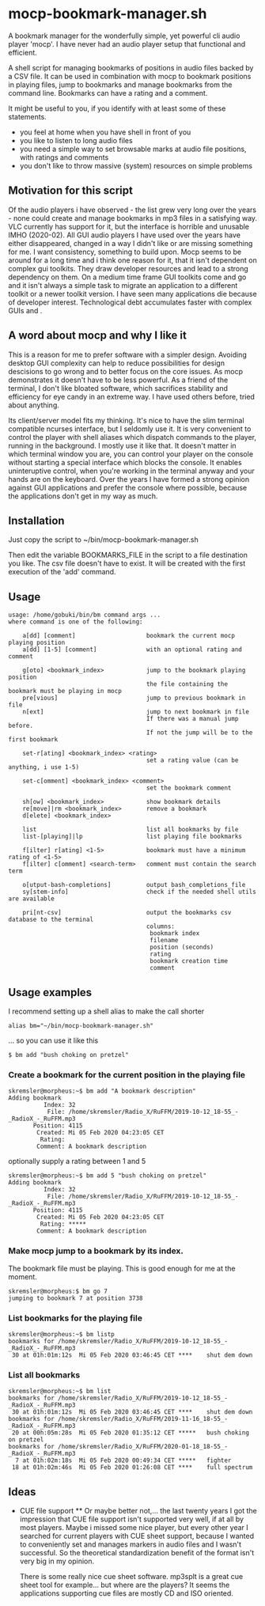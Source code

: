 # mocp-bookmark-manager.sh
A bookmark manager for the wonderfully simple, yet powerful cli audio player 'mocp'. I have never had an audio player setup that functional and efficient.  

A shell script for managing bookmarks of positions in audio files backed by a CSV file. 
It can be used in combination with mocp to bookmark positions in playing files, jump to bookmarks and manage bookmarks from the command line. Bookmarks can have a rating and a comment.

It might be useful to you, if you identify with at least some of these statements.

* you feel at home when you have shell in front of you 
* you like to listen to long audio files
* you need a simple way to set browsable marks at audio file positions, with ratings and comments
* you don't like to throw massive (system) resources on simple problems


## Motivation for this script

Of the audio players i have observed - the list grew very long over the years - none could create and manage bookmarks in mp3 files in a satisfying way. VLC currently has support for it, but the interface is horrible and unusable IMHO (2020-02). All GUI audio players I have used over the years have either disappeared, changed in a way I didn't like or are missing something for me. I want consistency, something to build upon. Mocp seems to be around for a long time and i think one reason for it, that it isn't dependent on complex gui toolkits. They draw developer resources and lead to a strong dependency on them. On a medium time frame GUI toolkits come and go and it isn't always a simple task to migrate an application to a different toolkit or a newer toolkit version. I have seen many applications die because of developer interest. Technological debt accumulates faster with complex GUIs and .

## A word about mocp and why I like it

This is a reason for me to prefer software with a simpler design. Avoiding desktop GUI complexity can help to reduce possibilities for design descisions to go wrong and to better focus on the core issues. As mocp demonstrates it doesn't have to be less powerful. As a friend of the terminal, I don't like bloated software, which sacrifices stability and efficiency for eye candy in an extreme way. I have used others before, tried about anything. 

Its client/server model fits my thinking. It's nice to have the slim terminal compatible ncurses interface, but I seldomly use it. It is very convenient to control the player with shell aliases which dispatch commands to the player, running in the background. I mostly use it like that. It doesn't matter in which terminal window you are, you can control your player on the console without starting a special interface which blocks the console. It enables uninteruptive control, when you're working in the terminal anyway and your hands are on the keyboard. Over the years I have formed a strong opinion against GUI applications and prefer the console where possible, because the applications don't get in my way as much.

## Installation

Just copy the script to ~/bin/mocp-bookmark-manager.sh

Then edit the variable BOOKMARKS_FILE in the script to a file destination you like. 
The csv file doesn't have to exist. It will be created with the first execution of the 'add' command.

## Usage 
```
usage: /home/gobuki/bin/bm command args ...
where command is one of the following:

	a[dd] [comment]                    bookmark the current mocp playing position
	a[dd] [1-5] [comment]              with an optional rating and comment

	g[oto] <bookmark_index>            jump to the bookmark playing position
	                                   the file containing the bookmark must be playing in mocp
	pre[vious]                         jump to previous bookmark in file
	n[ext]                             jump to next bookmark in file
	                                   If there was a manual jump before.
	                                   If not the jump will be to the first bookmark

	set-r[ating] <bookmark_index> <rating> 
	                                   set a rating value (can be anything, i use 1-5)

	set-c[omment] <bookmark_index> <comment> 
	                                   set the bookmark comment

	sh[ow] <bookmark_index>            show bookmark details
	re[move]|rm <bookmark_index>       remove a bookmark
	d[elete] <bookmark_index>          

	list                               list all bookmarks by file
	list-[playing]|lp                  list playing file bookmarks

	f[ilter] r[ating] <1-5>            bookmark must have a minimum rating of <1-5>
	f[ilter] c[omment] <search-term>   comment must contain the search term

	o[utput-bash-completions]          output bash_completions_file
	sy[stem-info]                      check if the needed shell utils are available

	pri[nt-csv]                        output the bookmarks csv database to the terminal
	                                   columns:
	                                  	bookmark index
	                                  	filename
	                                  	position (seconds)
	                                  	rating
	                                  	bookmark creation time
	                                  	comment

```

## Usage examples

I recommend setting up a shell alias to make the call shorter
```
alias bm="~/bin/mocp-bookmark-manager.sh"
```
... so you can use it like this

```
$ bm add "bush choking on pretzel"
```

### Create a bookmark for the current position in the playing file
```
skremsler@morpheus:~$ bm add "A bookmark description"
Adding bookmark
	      Index: 32
	       File: /home/skremsler/Radio_X/RuFFM/2019-10-12_18-55_-_RadioX_-_RuFFM.mp3
	   Position: 4115
	    Created: Mi 05 Feb 2020 04:23:05 CET
	     Rating:
	    Comment: A bookmark description
```

optionally supply a rating between 1 and 5
```
skremsler@morpheus:~$ bm add 5 "bush choking on pretzel"
Adding bookmark
	      Index: 32
	       File: /home/skremsler/Radio_X/RuFFM/2019-10-12_18-55_-_RadioX_-_RuFFM.mp3
	   Position: 4115
	    Created: Mi 05 Feb 2020 04:23:05 CET
	     Rating: *****
	    Comment: A bookmark description
```

### Make mocp jump to a bookmark by its index.
The bookmark file must be playing. This is good enough for me at the moment.
```
skremsler@morpheus:$ bm go 7
jumping to bookmark 7 at position 3738
```

### List bookmarks for the playing file
```
skremsler@morpheus:~$ bm listp
bookmarks for /home/skremsler/Radio_X/RuFFM/2019-10-12_18-55_-_RadioX_-_RuFFM.mp3
 30 at 01h:01m:12s	Mi 05 Feb 2020 03:46:45 CET	****	shut dem down
```

### List all bookmarks
```
skremsler@morpheus:~$ bm list
bookmarks for /home/skremsler/Radio_X/RuFFM/2019-10-12_18-55_-_RadioX_-_RuFFM.mp3
 30 at 01h:01m:12s	Mi 05 Feb 2020 03:46:45 CET	****	shut dem down
bookmarks for /home/skremsler/Radio_X/RuFFM/2019-11-16_18-55_-_RadioX_-_RuFFM.mp3
 20 at 00h:05m:28s	Mi 05 Feb 2020 01:35:12 CET	***** 	bush choking on pretzel
bookmarks for /home/skremsler/Radio_X/RuFFM/2020-01-18_18-55_-_RadioX_-_RuFFM.mp3
  7 at 01h:02m:18s	Mi 05 Feb 2020 00:49:34 CET	*****	fighter
 18 at 01h:02m:46s	Mi 05 Feb 2020 01:26:08 CET	****	full spectrum
 ```


## Ideas

* CUE file support
** Or maybe better not,... the last twenty years I got the impression that CUE file support
   isn't supported very well, if at all by most players. Maybe i missed some nice player,
   but every other year I searched for current players with CUE sheet support, 
   because I wanted to conveniently set and manages markers in audio files and I wasn't successful.
   So the theoretical standardization benefit of the format isn't very big in my opinion.

   There is some really nice cue sheet software. mp3splt is a great cue sheet tool
   for example... but where are the players? It seems the applications supporting cue files
   are mostly CD and ISO oriented. 
   
